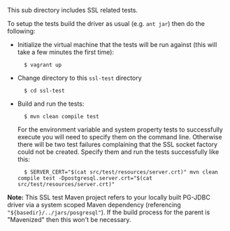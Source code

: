 This sub directory includes SSL related tests.

To setup the tests build the driver as usual (e.g. `ant jar`) then do the following:

* Initialize the virtual machine that the tests will be run against (this will take a few minutes the first time):

        $ vagrant up

* Change directory to this `ssl-test` directory

        $ cd ssl-test

* Build and run the tests:

        $ mvn clean compile test

    For the environment variable and system property tests to successfully execute you will need to specify them on the command line. Otherwise there will be two test failures complaining that the SSL socket factory could not be created. Specify them and run the tests successfully like this:

        $ SERVER_CERT="$(cat src/test/resources/server.crt)" mvn clean compile test -Dpostgresql.server.crt="$(cat src/test/resources/server.crt)"

**Note:** This SSL test Maven project refers to your locally built PG-JDBC driver via a system scoped Maven dependency (referencing `"${basedir}/../jars/posgresql"`). If the build process for the parent is "Mavenized" then this won't be necessary.
